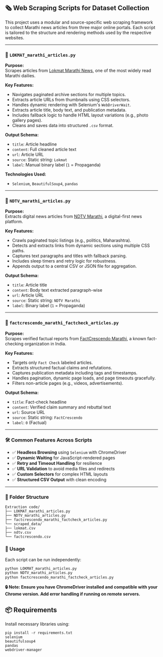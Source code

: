 ## 🗞️ Web Scraping Scripts for Dataset Collection

This project uses a modular and source-specific web scraping framework to collect Marathi news articles from three major online portals. Each script is tailored to the structure and rendering methods used by the respective websites.

---

### 📄 `LOKMAT_marathi_articles.py`

**Purpose:**  
Scrapes articles from [Lokmat Marathi News](https://www.lokmat.com), one of the most widely read Marathi dailies.

**Key Features:**
- Navigates paginated archive sections for multiple topics.
- Extracts article URLs from thumbnails using CSS selectors.
- Handles dynamic rendering with Selenium's `WebDriverWait`.
- Extracts article title, body text, and publication metadata.
- Includes fallback logic to handle HTML layout variations (e.g., photo gallery pages).
- Cleans and saves data into structured `.csv` format.

**Output Schema:**
- `title`: Article headline
- `content`: Full cleaned article text
- `url`: Article URL
- `source`: Static string: `Lokmat`
- `label`: Manual binary label (`1` = Propaganda)

**Technologies Used:**
- `Selenium`, `BeautifulSoup4`, `pandas`

---

### 📄 `NDTV_marathi_articles.py`

**Purpose:**  
Extracts digital news articles from [NDTV Marathi](https://marathi.ndtv.com), a digital-first news platform.

**Key Features:**
- Crawls paginated topic listings (e.g., politics, Maharashtra).
- Detects and extracts links from dynamic sections using multiple CSS paths.
- Captures text paragraphs and titles with fallback parsing.
- Includes sleep timers and retry logic for robustness.
- Appends output to a central CSV or JSON file for aggregation.

**Output Schema:**
- `title`: Article title
- `content`: Body text extracted paragraph-wise
- `url`: Article URL
- `source`: Static string: `NDTV Marathi`
- `label`: Binary label (`1` = Propaganda)

---

### 📄 `factcrescendo_marathi_factcheck_articles.py`

**Purpose:**  
Scrapes verified factual reports from [FactCrescendo Marathi](https://www.factcrescendo.com/mr/), a known fact-checking organization in India.

**Key Features:**
- Targets only `Fact Check` labeled articles.
- Extracts structured factual claims and refutations.
- Captures publication metadata including tags and timestamps.
- Handles pagination, dynamic page loads, and page timeouts gracefully.
- Filters non-article pages (e.g., videos, advertisements).

**Output Schema:**
- `title`: Fact-check headline
- `content`: Verified claim summary and rebuttal text
- `url`: Source URL
- `source`: Static string: `FactCrescendo`
- `label`: `0` (Factual)

---

### 🛠️ Common Features Across Scripts

- ✅ **Headless Browsing** using `Selenium` with ChromeDriver
- ✅ **Dynamic Waiting** for JavaScript-rendered pages
- ✅ **Retry and Timeout Handling** for resilience
- ✅ **URL Validation** to avoid media files and redirects
- ✅ **Custom Selectors** for complex HTML layouts
- ✅ **Structured CSV Output** with clean encoding

---

### 📁 Folder Structure
```
Extraction code/
├── LOKMAT_marathi_articles.py
├── NDTV_marathi_articles.py
├── factcrescendo_marathi_factcheck_articles.py
└── scraped_data/
├── lokmat.csv
├── ndtv.csv
└── factcrescendo.csv
```
### 📝 Usage

Each script can be run independently:
```bash
python LOKMAT_marathi_articles.py
python NDTV_marathi_articles.py
python factcrescendo_marathi_factcheck_articles.py
```
**🔒 Note: Ensure you have ChromeDriver installed and compatible with your Chrome version. Add error handling if running on remote servers.**
## 📦 Requirements
Install necessary libraries using:
```
pip install -r requirements.txt
selenium
beautifulsoup4
pandas
webdriver-manager
```

